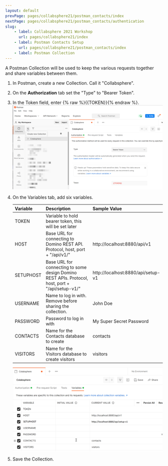 ```yaml
---
layout: default
prevPage: pages/collabsphere21/postman_contacts/index
nextPage: pages/collabsphere21/postman_contacts/authentication
slug:
    - label: Collabsphere 2021 Workshop
      url: pages/collabsphere21/index
    - label: Postman Contacts Setup
      url: pages/collabsphere21/postman_contacts/index
    - label: Postman Collection
---
```


A Postman Collection will be used to keep the various requests together and share variables between them. 

1. In Postman, create a new Collection. Call it "Collabsphere".
2. On the **Authorization** tab set the "Type" to "Bearer Token". 
3. In the Token field, enter {% raw %}{{TOKEN}}{% endraw %}.
  ![Postman Collection](../images/postman_contacts/collection-1.png)
4. On the Variables tab, add six variables.

    | Variable | Description | Sample Value |
    |----------|-------------|--------------|
    |TOKEN     |Variable to hold bearer token, this will be set later|  |
    |HOST      |Base URL for connecting to Domino REST API. Protocol, host, port + "/api/v1/" | http://localhost:8880/api/v1 |
    |SETUPHOST |Base URL for connecting to some design Domino REST APIs.  Protocol, host, port + "/api/setup-v1/" | http://localhost:8880/api/setup-v1 |
    |USERNAME  |Name to log in with. Remove before sharing the collection. | John Doe |
    |PASSWORD  |Password to log in with | My Super Secret Password |
    |CONTACTS  |Name for the Contacts database to create |contacts|
    |VISITORS  |Name for the Visitors database to create visitors|visitors|
   
    ![Postman Collection](../images/postman_contacts/collection-2.png)
5. Save the Collection.
